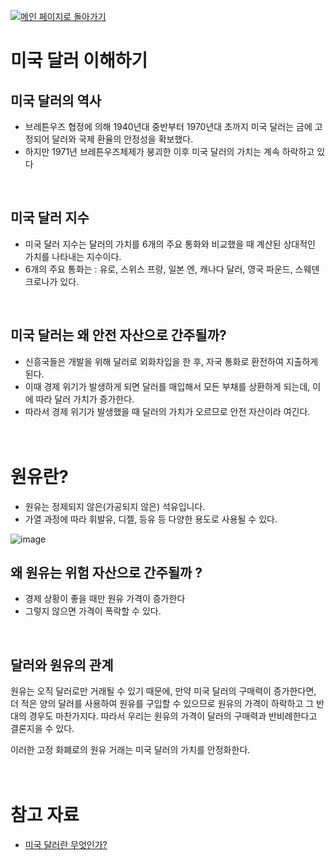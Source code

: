 [![메인 페이지로 돌아가기](https://img.shields.io/badge/Go_back_to_the_main_page-blueviolet.svg)](https://github.com/juho-creator/Investing/blob/main/README.md)


# 미국 달러 이해하기
## 미국 달러의 역사
- 브레튼우즈 협정에 의해 1940년대 중반부터 1970년대 초까지 미국 달러는 금에 고정되어 달러와 국제 환율의 안정성을 확보했다.
- 하지만 1971년 브레튼우즈체제가 붕괴한 이후 미국 달러의 가치는 계속 하락하고 있다
</br>


## 미국 달러 지수
- 미국 달러 지수는 달러의 가치를 6개의 주요 통화와 비교했을 때 계산된 상대적인 가치를 나타내는 지수이다.
- 6개의 주요 통화는 : 유로, 스위스 프랑, 일본 엔, 캐나다 달러, 영국 파운드, 스웨덴 크로나가 있다.
</br>


## 미국 달러는 왜 안전 자산으로 간주될까?
- 신흥국들은 개발을 위해 달러로 외화차입을 한 후, 자국 통화로 환전하여 지출하게 된다.
- 이때 경제 위기가 발생하게 되면 달러를 매입해서 모든 부채를 상환하게 되는데, 이에 따라 달러 가치가 증가한다.
- 따라서 경제 위기가 발생했을 때 달러의 가치가 오르므로 안전 자산이라 여긴다.
</br></br></br>





# 원유란?
- 원유는 정제되지 않은(가공되지 않은) 석유입니다.
- 가열 과정에 따라 휘발유, 디젤, 등유 등 다양한 용도로 사용될 수 있다.


![image](https://github.com/juho-creator/Investing/assets/72856990/0fbcb4f8-eb73-4a17-b281-743ae774dbc2)
</br>




## 왜 원유는 위험 자산으로 간주될까 ?
- 경제 상황이 좋을 때만 원유 가격이 증가한다
- 그렇지 않으면 가격이 폭락할 수 있다.
</br>

## 달러와 원유의 관계
원유는 오직 달러로만 거래될 수 있기 때문에, 만약 미국 달러의 구매력이 증가한다면, 더 적은 양의 달러를 사용하여 원유를 구입할 수 있으므로 원유의 가격이 하락하고 그 반대의 경우도 마찬가지다. 따라서 우리는 원유의 가격이 달러의 구매력과 반비례한다고 결론지을 수 있다.

이러한 고정 화폐로의 원유 거래는 미국 달러의 가치를 안정화한다.
</br></br></br>




# 참고 자료
- [미국 달러란 무엇인가?](https://www.investopedia.com/terms/forex/u/달러-united-states-dollar.asp)
